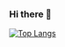 ### Hi there 👋

[![Top Langs](https://github-readme-stats.vercel.app/api/top-langs/?username=daddyjasiu&layout=compact&langs_count=20)](https://github.com/anuraghazra/github-readme-stats)

<!--
**hi-im-angel/hi-im-angel** is a ✨ _special_ ✨ repository because its `README.md` (this file) appears on your GitHub profile.

Here are some ideas to get you started:

- 🔭 I’m currently working on ...
- 🌱 I’m currently learning ...
- 👯 I’m looking to collaborate on ...
- 🤔 I’m looking for help with ...
- 💬 Ask me about ...
- 📫 How to reach me: ...
- 😄 Pronouns: ...
- ⚡ Fun fact: ...
-->
